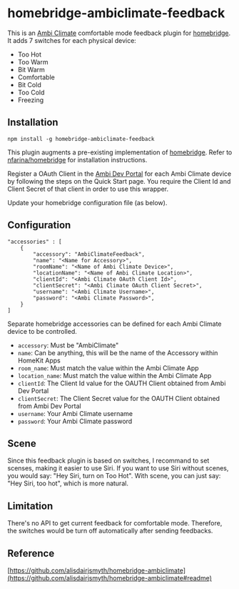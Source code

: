 # homebridge-ambiclimate-feedback

This is an [Ambi Climate](https://www.ambiclimate.com/) comfortable mode feedback plugin for [homebridge](https://www.npmjs.com/package/homebridge). It adds 7 switches for each physical device:

* Too Hot
* Too Warm
* Bit Warm
* Comfortable
* Bit Cold
* Too Cold
* Freezing



## Installation

    npm install -g homebridge-ambiclimate-feedback

This plugin augments a pre-existing implementation of [homebridge](https://www.npmjs.com/package/homebridge).  Refer to [nfarina/homebridge](https://www.npmjs.com/package/homebridge) for installation instructions.

Register a OAuth Client in the <a href="https://api.ambiclimate.com/" target="_new">Ambi Dev Portal</a> for each Ambi Climate device by following the steps on the Quick Start page.  You require the Client Id and Client Secret of that client in order to use this wrapper.

Update your homebridge configuration file (as below).

## Configuration

    "accessories" : [
        {
            "accessory": "AmbiClimateFeedback",
            "name": "<Name for Accessory>",
            "roomName": "<Name of Ambi Climate Device>",
            "locationName": "<Name of Ambi Climate Location>",
            "clientId": "<Ambi Climate OAuth Client Id>",
            "clientSecret": "<Ambi Climate OAuth Client Secret>",
            "username": "<Ambi Climate Username>",
            "password": "<Ambi Climate Password>",
        }
    ]

Separate homebridge accessories can be defined for each Ambi Climate device to be controlled.  
* `accessory`: Must be "AmbiClimate"
* `name`: Can be anything, this will be the name of the Accessory within HomeKit Apps
* `room_name`: Must match the value within the Ambi Climate App
* `location_name`: Must match the value within the Ambi Climate App
* `clientId`: The Client Id value for the OAUTH Client obtained from Ambi Dev Portal
* `clientSecret`: The Client Secret value for the OAUTH Client obtained from Ambi Dev Portal
* `username`: Your Ambi Climate username
* `password`: Your Ambi Climate password

## Scene

Since this feedback plugin is based on switches, I recommand to set scenses, making it easier to use Siri. If you want to use Siri without scenes, you would say: "Hey Siri, turn on Too Hot". With scene, you can just say: "Hey Siri, too hot", which is more natural.

## Limitation

There's no API to get current feedback for comfortable mode. Therefore, the switches would be turn off automatically after sending feedbacks.

## Reference

[https://github.com/alisdairjsmyth/homebridge-ambiclimate](https://github.com/alisdairjsmyth/homebridge-ambiclimate#readme)
